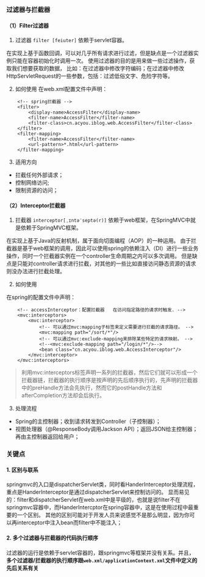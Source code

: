 ### 过滤器与拦截器
#### （1）Filter过滤器
1. 过滤器 `filter [feiuter]` 依赖于servlet容器。

在实现上基于函数回调，可以对几乎所有请求进行过滤，但是缺点是一个过滤器实例只能在容器初始化时调用一次。
使用过滤器的目的是用来做一些过滤操作，获取我们想要获取的数据，
比如：在过滤器中修改字符编码；在过滤器中修改HttpServletRequest的一些参数，包括：过滤低俗文字、危险字符等。

2. 如何使用
在web.xml配置文件中声明：
```
    <!-- spring拦截器 -->
    <filter>
        <display-name>AccessFilter</display-name>
        <filter-name>AccessFilter</filter-name>
        <filter-class>cn.acyou.iblog.web.AccessFilter</filter-class>
    </filter>
    <filter-mapping>
        <filter-name>AccessFilter</filter-name>
        <url-pattern>*.html</url-pattern>
    </filter-mapping>
```

3. 适用方向
- 拦截任何外部请求；
- 控制网络访问;
- 限制资源的访问；

#### （2）Interceptor拦截器
1. 拦截器 `interceptor[ˌɪntəˈseptə(r)]` 依赖于web框架，在SpringMVC中就是依赖于SpringMVC框架。

在实现上基于Java的反射机制，属于面向切面编程（AOP）的一种运用。
由于拦截器是基于web框架的调用，因此可以使用spring的依赖注入（DI）进行一些业务操作，同时一个拦截器实例在一个controller生命周期之内可以多次调用。
但是缺点是只能对controller请求进行拦截，对其他的一些比如直接访问静态资源的请求则没办法进行拦截处理。

2. 如何使用

在spring的配置文件中声明：
```
    <!-- accessInterceptor：配置拦截器   在访问指定路径的请求时触发. -->
    <mvc:interceptors>
        <mvc:interceptor>
            <!-- 可以通过mvc:mapping子标签来定义需要进行拦截的请求路径。 -->
            <mvc:mapping path="/sort/*"/>
            <!-- 可以通过mvc:exclude-mapping来排除某些特定的请求映射。 -->
            <!--<mvc:exclude-mapping path="/login/*"/>-->
            <bean class="cn.acyou.iblog.web.AccessInterceptor"/>
        </mvc:interceptor>
    </mvc:interceptors>
```
> 利用mvc:interceptors标签声明一系列的拦截器，然后它们就可以形成一个拦截器链，拦截器的执行顺序是按声明的先后顺序执行的，先声明的拦截器中的preHandle方法会先执行，然而它的postHandle方法和afterCompletion方法却会后执行。

3. 处理流程
- Spring的主控制器；收到请求转发到Controller（子控制器）；
- 视图处理器（@ResponseBody调用Jackson API）；返回JSON给主控制器；再由主控制器返回给用户；

### 关键点
#### 1. 区别与联系

springmvc的入口是dispatcherServlet类，同时看HanderInterceptor处理流程，重点是HanderInterceptor是通过dispatcherServlet来控制访问的。
显而易见的：filter和dispatcherServlet在web.xml中是平级的，也就是说filter不在springmvc容器中，而HanderIntercptor在spring容器中，这是在使用过程中最重要的一个区别。
其他的区别可能对于开发人员来说感觉不是那么明显，因为你可以再interceptor中注入bean而filter中不能注入；

#### 2. 多个过滤器与拦截器的代码执行顺序

过滤器的运行是依赖于servlet容器的，跟springmvc等框架并没有关系。并且，**多个过滤器/拦截器的执行顺序跟`web.xml/applicationContext.xml`文件中定义的先后关系有关**


